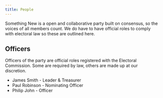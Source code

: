 ```yaml
---
title: People
---
```

Something New is a open and collaborative party built on consensus, so the voices of all members count. We do have to have official roles to comply with electoral law so these are outlined here.

## Officers
Officers of the party are official roles registered with the Electoral Commission. Some are required by law, others are made up at our discretion.

* James Smith - Leader & Treasurer
* Paul Robinson - Nominating Officer
* Philip John - Officer